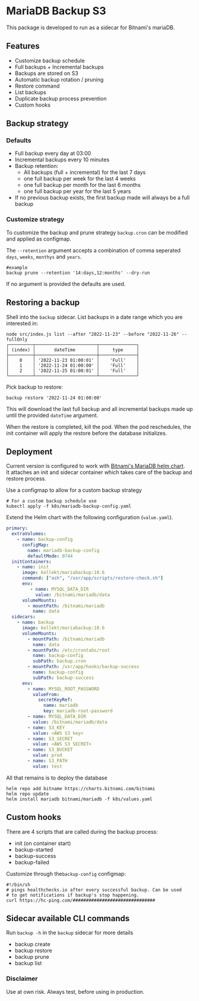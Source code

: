 # MariaDB Backup S3
This package is developed to run as a sidecar for Bitnami's mariaDB.

## Features
* Customize backup schedule
* Full backups + Incremental backups
* Backups are stored on S3
* Automatic backup rotation / pruning
* Restore command
* List backups
* Duplicate backup process prevention
* Custom hooks

## Backup strategy
### Defaults
 - Full backup every day at 03:00
 - Incremental backups every 10 minutes
 - Backup retention:
   - All backups (full + incremental) for the last 7 days
   - one full backup per week for the last 4 weeks
   - one full backup per month for the last 6 months
   - one full backup per year for the last 5 years
 - If no previous backup exists, the first backup made will always be a full backup

### Customize strategy
To customize the backup and prune strategy `backup.cron` can be modified and applied as configmap. 

The `--retention` argument accepts a combination of comma seperated `days`, `weeks`, `monthys` and `years`.

```shell
#example
backup prune --retention '14:days,12:months' --dry-run
```

If no argument is provided the defaults are used. 

## Restoring a backup
Shell into the `backup` sidecar. List backups in a date range which you are interested in:
```shell
node src/index.js list --after "2022-11-23" --before "2022-11-26" --fullOnly
┌─────────┬───────────────────────┬──────────────┐
│ (index) │       dateTime        │     type     │
├─────────┼───────────────────────┼──────────────┤
│    0    │ '2022-11-23 01:00:01' │    'Full'    │
│    1    │ '2022-11-24 01:00:00' │    'Full'    │
│    2    │ '2022-11-25 01:00:01' │    'Full'    │
└─────────┴───────────────────────┴──────────────┘
```

Pick backup to restore:

```shell
backup restore '2022-11-24 01:00:00'
```
This will download the last full backup and all incremental backups made up until the provided `dateTime` argument.

When the restore is completed, kill the pod. When the pod reschedules, the init container will apply the restore before the database initializes.

## Deployment
Current version is configured to work with [Bitnami's MariaDB helm chart](https://github.com/bitnami/charts/tree/main/bitnami/mariadb).  
It attaches an init and sidecar container which takes care of the backup and restore process.

Use a configmap to allow for a custom backup strategy
```shell
# For a custom backup schedule use 
kubectl apply -f k8s/mariadb-backup-config.yaml
```


Extend the Helm chart with the following configuration (`value.yaml`).  
```yaml
primary:
  extraVolumes:
    - name: backup-config
      configMap:
        name: mariadb-backup-config
        defaultMode: 0744
  initContainers:
    - name: init
      image: kollekt/mariabackup:10.6
      command: ["ash", "/usr/app/scripts/restore-check.sh"]
      env:
         - name: MYSQL_DATA_DIR
           value: /bitnami/mariadb/data
      volumeMounts:
        - mountPath: /bitnami/mariadb
          name: data
  sidecars:
    - name: backup
      image: kollekt/mariabackup:10.6
      volumeMounts:
        - mountPath: /bitnami/mariadb
          name: data
        - mountPath: /etc/crontabs/root
          name: backup-config
          subPath: backup.cron
        - mountPath: /usr/app/hooks/backup-success
          name: backup-config
          subPath: backup-success
      env:
        - name: MYSQL_ROOT_PASSWORD
          valueFrom:
            secretKeyRef:
              name: mariadb
              key: mariadb-root-password
        - name: MYSQL_DATA_DIR
          value: /bitnami/mariadb/data
        - name: S3_KEY
          value: <AWS S3 key>
        - name: S3_SECRET
          value: <AWS S3 SECRET>
        - name: S3_BUCKET
          value: prod
        - name: S3_PATH
          value: test
```

All that remains is to deploy the database

```shell
helm repo add bitname https://charts.bitnami.com/bitnami
helm repo update
helm install mariadb bitnami/mariadb -f k8s/values.yaml
```

## Custom hooks
There are 4 scripts that are called during the backup process:
- init (on container start)
- backup-started
- backup-success
- backup-failed

Customize through the`backup-config` configmap:
```shell
#!/bin/sh
# pings healthchecks.io after every successful backup. Can be used
# to get notifications if backup's stop happening. 
curl https://hc-ping.com/###############################
```


## Sidecar available CLI commands
Run `backup -h` in the `backup` sidecar for more details

- backup create
- backup restore
- backup prune
- backup list

### Disclaimer
Use at own risk. Always test, before using in production.
